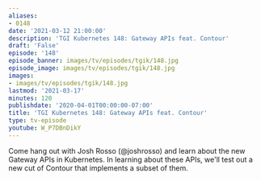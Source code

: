```yaml
---
aliases:
- 0148
date: '2021-03-12 21:00:00'
description: 'TGI Kubernetes 148: Gateway APIs feat. Contour'
draft: 'False'
episode: '148'
episode_banner: images/tv/episodes/tgik/148.jpg
episode_image: images/tv/episodes/tgik/148.jpg
images:
- images/tv/episodes/tgik/148.jpg
lastmod: '2021-03-17'
minutes: 120
publishdate: '2020-04-01T00:00:00-07:00'
title: 'TGI Kubernetes 148: Gateway APIs feat. Contour'
type: tv-episode
youtube: W_P7DBnDikY
---
```


Come hang out with Josh Rosso (@joshrosso) and learn about the new Gateway APIs in Kubernetes. In learning about these APIs, we'll test out a new cut of Contour that implements a subset of them.